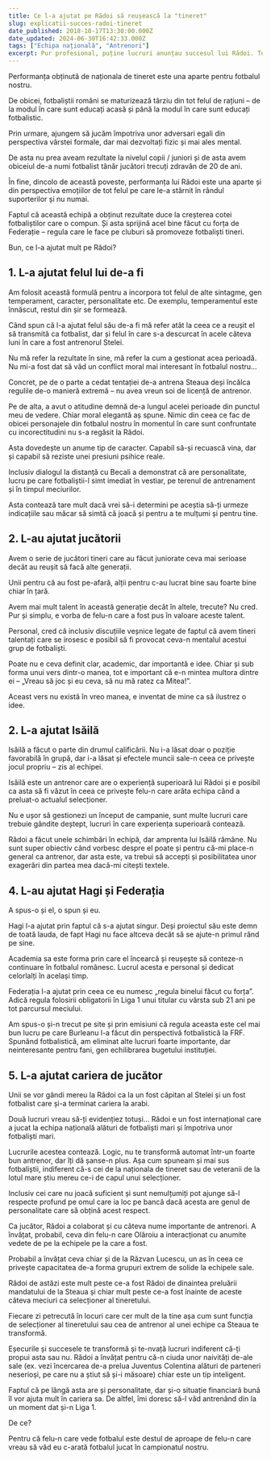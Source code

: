 ```yaml
---
title: Ce l-a ajutat pe Rădoi să reușească la "tineret"
slug: explicatii-succes-radoi-tineret
date_published: 2018-10-17T13:30:00.000Z
date_updated: 2024-06-30T16:42:33.000Z
tags: ["Echipa națională", "Antrenori"]
excerpt: Pur profesional, puține lucruri anunțau succesul lui Rădoi. Totuși, acele lucruri au contat neașteptat de mult
---
```


Performanța obținută de naționala de tineret este una aparte pentru fotbalul nostru.

De obicei, fotbaliștii români se maturizează târziu din tot felul de rațiuni – de la modul în care sunt educați acasă și până la modul în care sunt educați fotbalistic.

Prin urmare, ajungem să jucăm împotriva unor adversari egali din perspectiva vârstei formale, dar mai dezvoltați fizic și mai ales mental.

De asta nu prea aveam rezultate la nivelul copii / juniori și de asta avem obiceiul de-a numi fotbalist tânăr jucători trecuți zdravăn de 20 de ani.

În fine, dincolo de această poveste, performanța lui Rădoi este una aparte și din perspectiva emoțiilor de tot felul pe care le-a stârnit în rândul suporterilor și nu numai.

Faptul că această echipă a obținut rezultate duce la creșterea cotei fotbaliștilor care o compun. Și asta sprijină acel bine făcut cu forța de Federație – regula care le face pe cluburi să promoveze fotbaliști tineri.

Bun, ce l-a ajutat mult pe Rădoi?

## 1. L-a ajutat felul lui de-a fi

Am folosit această formulă pentru a incorpora tot felul de alte sintagme, gen temperament, caracter, personalitate etc. De exemplu, temperamentul este înnăscut, restul din șir se formează.

Când spun că l-a ajutat felul său de-a fi mă refer atât la ceea ce a reușit el să transmită ca fotbalist, dar și felul în care s-a descurcat în acele câteva luni în care a fost antrenorul Stelei.

Nu mă refer la rezultate în sine, mă refer la cum a gestionat acea perioadă. Nu mi-a fost dat să văd un conflict moral mai interesant în fotbalul nostru…

Concret, pe de o parte a cedat tentației de-a antrena Steaua deși încălca regulile de-o manieră extremă – nu avea vreun soi de licență de antrenor.

Pe de alta, a avut o atitudine demnă de-a lungul acelei perioade din punctul meu de vedere. Chiar moral elegantă aș spune. Nimic din ceea ce fac de obicei personajele din fotbalul nostru în momentul în care sunt confruntate cu incorectitudini nu s-a regăsit la Rădoi.

Asta dovedește un anume tip de caracter. Capabil să-și recuască vina, dar și capabil să reziste unei presiuni psihice reale.

Inclusiv dialogul la distanță cu Becali a demonstrat că are personalitate, lucru pe care fotbaliștii-l simt imediat în vestiar, pe terenul de antrenament și în timpul meciurilor.

Asta contează tare mult dacă vrei să-i determini pe aceștia să-ți urmeze indicațiile sau măcar să simtă că joacă și pentru a te mulțumi și pentru tine.

## 2. L-au ajutat jucătorii

Avem o serie de jucători tineri care au făcut juniorate ceva mai serioase decât au reușit să facă alte generații.

Unii pentru că au fost pe-afară, alții pentru c-au lucrat bine sau foarte bine chiar în țară.

Avem mai mult talent în această generație decât în altele, trecute? Nu cred. Pur și simplu, e vorba de felu-n care a fost pus în valoare aceste talent.

Personal, cred că inclusiv discuțiile veșnice legate de faptul că avem tineri talentați care se irosesc e posibil să fi provocat ceva-n mentalul acestui grup de fotbaliști.

Poate nu e ceva definit clar, academic, dar importantă e idee. Chiar și sub forma unui vers dintr-o manea, tot e important că e-n mintea multora dintre ei – „Vreau să joc și eu ceva, să nu mă ratez ca Mitea!”.

Aceast vers nu există în vreo manea, e inventat de mine ca să ilustrez o idee.

## 2. L-a ajutat Isăilă

Isăilă a făcut o parte din drumul calificării. Nu i-a lăsat doar o poziție favorabilă în grupă, dar i-a lăsat și efectele muncii sale-n ceea ce privește jocul propriu – zis al echipei.

Isăilă este un antrenor care are o experiență superioară lui Rădoi și e posibil ca asta să fi văzut în ceea ce privește felu-n care arăta echipa când a preluat-o actualul selecționer.

Nu e ușor să gestionezi un început de campanie, sunt multe lucruri care trebuie gândite deștept, lucruri în care experiența superioară contează.

Rădoi a făcut unele schimbări în echipă, dar amprenta lui Isăilă rămâne. Nu sunt super obiectiv când vorbesc despre el poate și pentru că-mi place-n general ca antrenor, dar asta este, va trebui să accepți și posibilitatea unor exagerări din partea mea dacă-mi citești textele.

## 4. L-au ajutat Hagi și Federația

A spus-o și el, o spun și eu.

Hagi l-a ajutat prin faptul că s-a ajutat singur. Deși proiectul său este demn de toată lauda, de fapt Hagi nu face altceva decât să se ajute-n primul rând pe sine.

Academia sa este forma prin care el încearcă și reușește să conteze-n continuare în fotbalul românesc. Lucrul acesta e personal și dedicat celorlalți în același timp.

Federația l-a ajutat prin ceea ce eu numesc „regula binelui făcut cu forța”. Adică regula folosirii obligatorii în Liga 1 unui titular cu vârsta sub 21 ani pe tot parcursul meciului.

Am spus-o și-n trecut pe site și prin emisiuni că regula aceasta este cel mai bun lucru pe care Burleanu l-a făcut din perspectivă fotbalistică la FRF. Spunând fotbalistică, am eliminat alte lucruri foarte importante, dar neinteresante pentru fani, gen echilibrarea bugetului instituției.

## 5. L-a ajutat cariera de jucător

Unii se vor gândi mereu la Rădoi ca la un fost căpitan al Stelei și un fost fotbalist care și-a terminat cariera la arabi.

Două lucruri vreau să-ți evidențiez totuși… Rădoi e un fost internațional care a jucat la echipa națională alături de fotbaliști mari și împotriva unor fotbaliști mari.

Lucrurile acestea contează. Logic, nu te transformă automat într-un foarte bun antrenor, dar îți dă șanse-n plus. Așa cum spuneam și mai sus fotbaliștii, indiferent că-s cei de la naționala de tineret sau de veteranii de la lotul mare știu mereu ce-i de capul unui selecționer.

Inclusiv cei care nu joacă suficient și sunt nemulțumiți pot ajunge să-l respecte profund pe omul care ia loc pe bancă dacă acesta are genul de personalitate care să obțină acest respect.

Ca jucător, Rădoi a colaborat și cu câteva nume importante de antrenori. A învățat, probabil, ceva din felu-n care Olăroiu a interacționat cu anumite vedete de pe la echipele pe la care a fost.

Probabil a învățat ceva chiar și de la Răzvan Lucescu, un as în ceea ce privește capacitatea de-a forma grupuri extrem de solide la echipele sale.

Rădoi de astăzi este mult peste ce-a fost Rădoi de dinaintea preluării mandatului de la Steaua și chiar mult peste ce-a fost înainte de aceste câteva meciuri ca selecționer al tineretului.

Fiecare zi petrecută în locuri care cer mult de la tine așa cum sunt funcția de selecționer al tineretului sau cea de antrenor al unei echipe ca Steaua te transformă.

Eșecurile și succesele te transformă și te-nvață lucruri indiferent că-ți propui asta sau nu. Rădoi a învățat pentru că-n ciuda unor naivități de-ale sale (ex. vezi încercarea de-a prelua Juventus Colentina alături de parteneri neserioși, pe care nu a știut să și-i măsoare) chiar este un tip inteligent.

Faptul că pe lângă asta are și personalitate, dar și-o situație financiară bună îl vor ajuta mult în cariera sa. De altfel, îmi doresc să-l văd antrenând din la un moment dat și-n Liga 1.

De ce?

Pentru că felu-n care vede fotbalul este destul de aproape de felu-n care vreau să văd eu c-arată fotbalul jucat în campionatul nostru.
